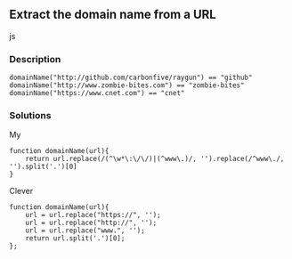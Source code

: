 ## Extract the domain name from a URL
js
 
### Description

    domainName("http://github.com/carbonfive/raygun") == "github" 
    domainName("http://www.zombie-bites.com") == "zombie-bites"
    domainName("https://www.cnet.com") == "cnet"



### Solutions

My

    function domainName(url){
        return url.replace(/(^\w*\:\/\/)|(^www\.)/, '').replace(/^www\./, '').split('.')[0]
    }

Clever

    function domainName(url){
        url = url.replace("https://", '');
        url = url.replace("http://", '');
        url = url.replace("www.", '');
        return url.split('.')[0];
    };




